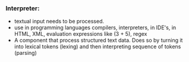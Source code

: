 ### Interpreter:

* textual input needs to be processed.
* use in programming languages compilers, interpreters, in IDE's, in HTML, XML, evaluation expressions like (3 + 5), regex
* A component that process structured text data. Does so by turning it into lexical tokens (lexing) and then interpreting sequence of tokens (parsing)